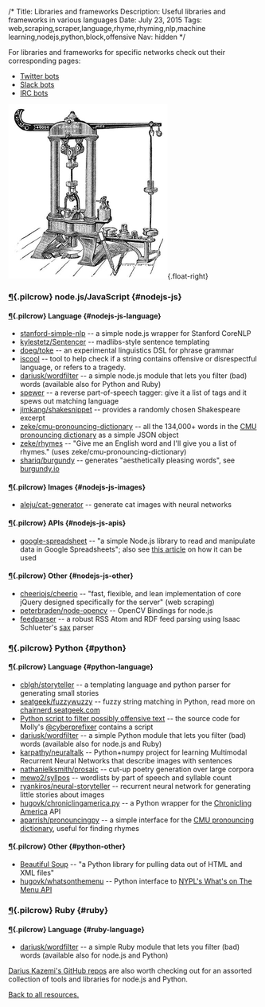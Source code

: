 /*
Title: Libraries and frameworks
Description: Useful libraries and frameworks in various languages
Date: July 23, 2015
Tags: web,scraping,scraper,language,rhyme,rhyming,nlp,machine learning,nodejs,python,block,offensive
Nav: hidden
*/

For libraries and frameworks for specific networks check out their corresponding pages:

- [Twitter bots](/resources/twitterbots)
- [Slack bots](/resources/slackbots)
- [IRC bots](/resources/irc-bots)

![Another "machine"](/content/images/illustrations/riehle-testing-machine.jpg){.float-right}

### [¶](#nodejs-js){.pilcrow} node.js/JavaScript {#nodejs-js}

#### [¶](#nodejs-js-language){.pilcrow} Language {#nodejs-js-language}
- [stanford-simple-nlp](https://www.npmjs.com/package/stanford-simple-nlp) -- a simple node.js wrapper for Stanford CoreNLP
- [kylestetz/Sentencer](https://github.com/kylestetz/Sentencer) -- madlibs-style sentence templating
- [doeg/toke](https://github.com/doeg/toke) -- an experimental linguistics DSL for phrase grammar
- [iscool](https://www.npmjs.com/package/iscool) -- tool to help check if a string contains offensive or disrespectful language, or refers to a tragedy.
- [dariusk/wordfilter](https://github.com/dariusk/wordfilter) -- a simple node.js module that lets you filter (bad) words (available also for Python and Ruby)
- [spewer](https://www.npmjs.com/package/spewer) -- a reverse part-of-speech tagger: give it a list of tags and it spews out matching language
- [jimkang/shakesnippet](https://github.com/jimkang/shakesnippet) -- provides a randomly chosen Shakespeare excerpt
- [zeke/cmu-pronouncing-dictionary](https://github.com/zeke/cmu-pronouncing-dictionary) -- all the 134,000+ words in the [CMU pronouncing dictionary](http://www.speech.cs.cmu.edu/cgi-bin/cmudict) as a simple JSON object
- [zeke/rhymes](https://github.com/zeke/rhymes) -- "Give me an English word and I'll give you a list of rhymes." (uses zeke/cmu-pronouncing-dictionary)
- [shariq/burgundy](https://github.com/shariq/burgundy) -- generates "aesthetically pleasing words", see [burgundy.io](http://burgundy.io/)


#### [¶](#nodejs-js-images){.pilcrow} Images {#nodejs-js-images}

- [aleju/cat-generator](https://github.com/aleju/cat-generator) -- generate cat images with neural networks

#### [¶](#nodejs-js-apis){.pilcrow} APIs {#nodejs-js-apis}

- [google-spreadsheet](https://www.npmjs.com/package/google-spreadsheet) -- "a simple Node.js library to read and manipulate data in Google Spreadsheets"; also see [this article](http://feeltrain.com/blog/stay-woke/) on how it can be used


#### [¶](#nodejs-js-other){.pilcrow} Other {#nodejs-js-other}

- [cheeriojs/cheerio](https://github.com/cheeriojs/cheerio) -- "fast, flexible, and lean implementation of core jQuery designed specifically for the server" (web scraping)
- [peterbraden/node-opencv](https://github.com/peterbraden/node-opencv) -- OpenCV Bindings for node.js
- [feedparser](https://www.npmjs.com/package/feedparser) -- a robust RSS Atom and RDF feed parsing using Isaac Schlueter's [sax](https://github.com/isaacs/sax-js) parser


### [¶](#python){.pilcrow} Python {#python}

#### [¶](#python-language){.pilcrow} Language {#python-language}

- [cblgh/storyteller](https://github.com/cblgh/storyteller) -- a templating language and python parser for generating small stories
- [seatgeek/fuzzywuzzy](https://github.com/seatgeek/fuzzywuzzy) -- fuzzy string matching in Python, read more on [chairnerd.seatgeek.com](http://chairnerd.seatgeek.com/fuzzywuzzy-fuzzy-string-matching-in-python/)
- [Python script to filter possibly offensive text](https://github.com/molly/CyberPrefixer/blob/master/offensive.py) -- the source code for Molly's [@cyberprefixer](https://twitter.com/cyberprefixer) contains a script
- [dariusk/wordfilter](https://github.com/dariusk/wordfilter) -- a simple Python module that lets you filter (bad) words (available also for node.js and Ruby)
- [karpathy/neuraltalk](https://github.com/karpathy/neuraltalk) -- Python+numpy project for learning Multimodal Recurrent Neural Networks that describe images with sentences
- [nathanielksmith/prosaic](https://github.com/nathanielksmith/prosaic) -- cut-up poetry generation over large corpora
- [mewo2/syllpos](https://github.com/mewo2/syllpos) -- wordlists by part of speech and syllable count
- [ryankiros/neural-storyteller](https://github.com/ryankiros/neural-storyteller) -- recurrent neural network for generating little stories about images
- [hugovk/chroniclingamerica.py](https://github.com/hugovk/chroniclingamerica.py) -- a Python wrapper for the [Chronicling America](http://chroniclingamerica.loc.gov/about/api/) API
- [aparrish/pronouncingpy](https://github.com/aparrish/pronouncingpy) -- a simple interface for the [CMU pronouncing dictionary](http://www.speech.cs.cmu.edu/cgi-bin/cmudict), useful for finding rhymes

#### [¶](#python-other){.pilcrow} Other {#python-other}

- [Beautiful Soup](http://www.crummy.com/software/BeautifulSoup/bs4/doc/) -- "a Python library for pulling data out of HTML and XML files"
- [hugovk/whatsonthemenu](https://github.com/hugovk/whatsonthemenu) -- Python interface to [NYPL's What's on The Menu API](https://github.com/NYPL/menus-api)


### [¶](#ruby){.pilcrow} Ruby {#ruby}

#### [¶](#ruby-language){.pilcrow} Language {#ruby-language}

- [dariusk/wordfilter](https://github.com/dariusk/wordfilter) -- a simple Ruby module that lets you filter (bad) words (available also for node.js and Python)


[Darius Kazemi's GitHub repos](https://github.com/dariusk?tab=repositories) are also worth checking out for an assorted collection of tools and libraries for node.js and Python.

[Back to all resources.](/resources)